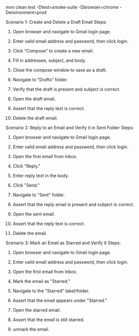 mvn clean test -Dtest=smoke-suite -Dbrowser=chrome -Denvironment=prod

Scenario 1: Create and Delete a Draft Email
Steps:

1. Open browser and navigate to Gmail login page.

2. Enter valid email address and password, then click login.

3. Click "Compose" to create a new email.

4. Fill in addressee, subject, and body.

5. Close the compose window to save as a draft.

6. Navigate to "Drafts" folder.

7. Verify that the draft is present and subject is correct.

8. Open the draft email.

9. Assert that the reply text is correct.

10. Delete the draft email.

Scenario 2: Reply to an Email and Verify it in Sent Folder
Steps:

1. Open browser and navigate to Gmail login page.

2. Enter valid email address and password, then click login.

3. Open the first email from Inbox.

4. Click "Reply."

5. Enter reply text in the body.

6. Click "Send."

7. Navigate to "Sent" folder.

8. Assert that the reply email is present and subject is correct.

9. Open the sent email.

10. Assert that the reply text is correct.

11. Delete the email.

Scenario 3: Mark an Email as Starred and Verify It
Steps:

1. Open browser and navigate to Gmail login page.

2. Enter valid email address and password, then click login.

3. Open the first email from Inbox.

4. Mark the email as "Starred."

5. Navigate to the "Starred" label/folder.

6. Assert that the email appears under "Starred."

7. Open the starred email.

8. Assert that the email is still starred.

9. unmark the email.
